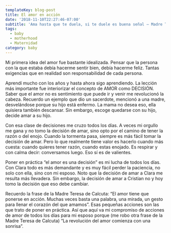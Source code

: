 ```yaml
---
templateKey: blog-post
title: El amor en acción
date: '2018-11-10T22:27:46-07:00'
subtitle: 'Ama hasta que te duela, si te duele es buena señal — Madre Teresa de Calcuta'
tags:
  - baby
  - motherhood
  - Maternidad
category: baby
---
```

Mi primera idea del amor fue bastante idealizada. Pensar que la persona con la que estaba debía hacerme sentir bien, debía hacerme feliz. Tantas exigencias que en realidad son responsabilidad de cada persona.

Aprendí mucho con los años y hasta ahora sigo aprendiendo. La lección más importante fue interiorizar el concepto de AMOR como DECISIÓN. Saber que el amor no es sentimiento que puede ir y venir me revolucionó la cabeza. Recuerdo un ejemplo que dio un sacerdote, mencionó a una madre, desvelándose porque su hijo está enfermo. La mama no desea eso, ella quisiera también descansar. Sin embargo, escoge quedarse con su hijo, decide amar a su hijo.

Con esa clase de decisiones me cruzo todos los días. A veces mi orgullo me gana y no tomo la decisión de amar, sino opto por el camino de tener la razón o del enojo. Cuando la tormenta pasa, siempre es más fácil tomar la decisión de amar. Pero lo que realmente tiene valor es hacerlo cuando más cuesta: cuando quieres tener razón, cuando estas enojado. Es respirar y con calma decir: conversamos luego. Eso sí es de valientes.

Poner en práctica “el amor es una decisión” es mi lucha de todos los días. Con Clara todo es más demandante y es muy fácil perder la paciencia, no solo con ella, sino con mi esposo. Noto que la decisión de amar a Clara me resulta más llevadera. Sin embargo, la decisión de amar a Cristian no y hoy tomo la decisión que eso debe cambiar.

Recuerdo la frase de la Madre Teresa de Calcuta: “El amor tiene que ponerse en acción. Muchas veces basta una palabra, una mirada, un gesto para llenar el corazón del que amamos”. Esas pequeñas acciones son las que trato de poner en práctica. Así que aquí va mi compromiso de acciones de amor de todos los días para mi esposo porque (me robo otra frase de la Madre Teresa de Calcuta) “La revolución del amor comienza con una sonrisa”.
